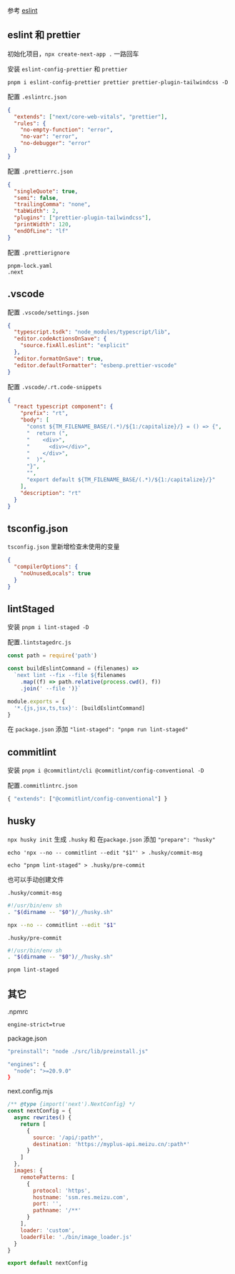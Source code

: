 参考 [eslint](https://nextjs.org/docs/app/building-your-application/configuring/eslint#usage-with-other-tools)

## eslint 和 prettier

初始化项目，`npx create-next-app .` 一路回车

安装 `eslint-config-prettier` 和 `prettier`

`pnpm i eslint-config-prettier prettier prettier-plugin-tailwindcss -D`

配置 `.eslintrc.json`

```json
{
  "extends": ["next/core-web-vitals", "prettier"],
  "rules": {
    "no-empty-function": "error",
    "no-var": "error",
    "no-debugger": "error"
  }
}
```

配置 `.prettierrc.json`

```json
{
  "singleQuote": true,
  "semi": false,
  "trailingComma": "none",
  "tabWidth": 2,
  "plugins": ["prettier-plugin-tailwindcss"],
  "printWidth": 120,
  "endOfLine": "lf"
}
```

配置 `.prettierignore`

```ignore
pnpm-lock.yaml
.next
```

## .vscode

配置 `.vscode/settings.json`

```json
{
  "typescript.tsdk": "node_modules/typescript/lib",
  "editor.codeActionsOnSave": {
    "source.fixAll.eslint": "explicit"
  },
  "editor.formatOnSave": true,
  "editor.defaultFormatter": "esbenp.prettier-vscode"
}
```

配置 `.vscode/.rt.code-snippets`

```json
{
  "react typescript component": {
    "prefix": "rt",
    "body": [
      "const ${TM_FILENAME_BASE/(.*)/${1:/capitalize}/} = () => {",
      "  return (",
      "    <div>",
      "      <div></div>",
      "    </div>",
      "  )",
      "}",
      "",
      "export default ${TM_FILENAME_BASE/(.*)/${1:/capitalize}/}"
    ],
    "description": "rt"
  }
}
```

## tsconfig.json

`tsconfig.json` 里新增检查未使用的变量

```json
{
  "compilerOptions": {
    "noUnusedLocals": true
  }
}
```

## lintStaged

安装 `pnpm i lint-staged -D`

配置`.lintstagedrc.js`

```js
const path = require('path')

const buildEslintCommand = (filenames) =>
  `next lint --fix --file ${filenames
    .map((f) => path.relative(process.cwd(), f))
    .join(' --file ')}`

module.exports = {
  '*.{js,jsx,ts,tsx}': [buildEslintCommand]
}
```

在 `package.json` 添加 `"lint-staged": "pnpm run lint-staged"`

## commitlint

安装 `pnpm i @commitlint/cli @commitlint/config-conventional -D`

配置`.commitlintrc.json`

```js
{ "extends": ["@commitlint/config-conventional"] }
```

## husky

`npx husky init` 生成 `.husky` 和 在`package.json` 添加 `"prepare": "husky"`

`echo 'npx --no -- commitlint --edit "$1"' > .husky/commit-msg`

`echo "pnpm lint-staged" > .husky/pre-commit`

也可以手动创建文件

`.husky/commit-msg`

```bash
#!/usr/bin/env sh
. "$(dirname -- "$0")/_/husky.sh"

npx --no -- commitlint --edit "$1"
```

`.husky/pre-commit`

```bash
#!/usr/bin/env sh
. "$(dirname -- "$0")/_/husky.sh"

pnpm lint-staged
```

## 其它

.npmrc

```bash
engine-strict=true
```

package.json

```bash
"preinstall": "node ./src/lib/preinstall.js"
```

```bash
"engines": {
  "node": ">=20.9.0"
}
```

next.config.mjs

```js
/** @type {import('next').NextConfig} */
const nextConfig = {
  async rewrites() {
    return [
      {
        source: '/api/:path*',
        destination: 'https://myplus-api.meizu.cn/:path*'
      }
    ]
  },
  images: {
    remotePatterns: [
      {
        protocol: 'https',
        hostname: 'ssm.res.meizu.com',
        port: '',
        pathname: '/**'
      }
    ],
    loader: 'custom',
    loaderFile: './bin/image_loader.js'
  }
}

export default nextConfig
```
